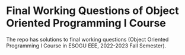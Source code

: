# Final Working Questions of Object Oriented Programming I Course
The repo has solutions to final working questions (Object Oriented Programming I Course in ESOGU EEE, 2022-2023 Fall Semester).
